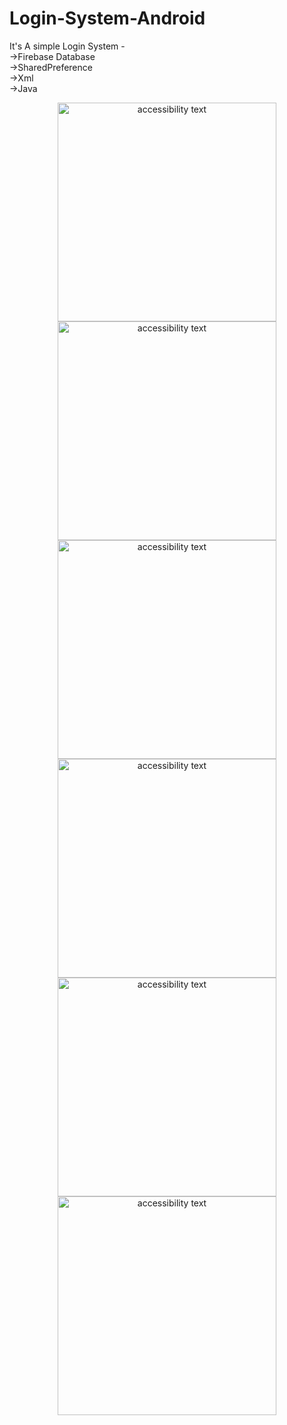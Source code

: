 # Login-System-Android
It's A simple Login System -<br>
->Firebase Database<br>
->SharedPreference<br>
->Xml<br>
->Java<br>

<p align="center">
  <img src="https://github.com/Abed0711/Login-System-Android/blob/main/SS/1.jpg" width="350" alt="accessibility text">
   <img src="https://github.com/Abed0711/Login-System-Android/blob/main/SS/2.jpg" width="350" alt="accessibility text">
    <img src="https://github.com/Abed0711/Login-System-Android/blob/main/SS/3.jpg" width="350" alt="accessibility text">
     <img src="https://github.com/Abed0711/Login-System-Android/blob/main/SS/4.jpg" width="350" alt="accessibility text">
      <img src="https://github.com/Abed0711/Login-System-Android/blob/main/SS/5.jpg" width="350" alt="accessibility text">
       <img src="https://github.com/Abed0711/Login-System-Android/blob/main/SS/6.jpg" width="350" alt="accessibility text">
</p>
